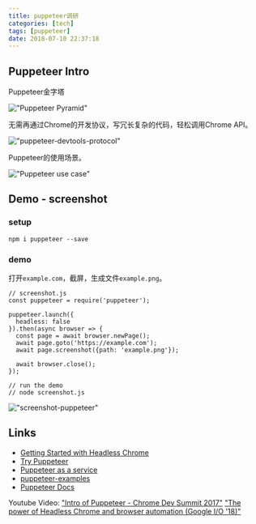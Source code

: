 ```yaml
---
title: puppeteer调研
categories: [tech]
tags: [puppeteer]
date: 2018-07-10 22:37:18
---
```


## Puppeteer Intro

Puppeteer金字塔

!["Puppeteer Pyramid"](http://sinacloud.net/woodysblog/img/puppeteer-pyramid.png)

无需再通过Chrome的开发协议，写冗长复杂的代码，轻松调用Chrome API。

!["puppeteer-devtools-protocol"](http://sinacloud.net/woodysblog/img/puppeteer-devtools-protocol.png)

Puppeteer的使用场景。

!["Puppeteer use case"](http://sinacloud.net/woodysblog/img/puppeteer-use-cases.png)

## Demo - screenshot

### setup

```
npm i puppeteer --save
```

### demo

打开`example.com`，截屏，生成文件`example.png`。

```
// screenshot.js
const puppeteer = require('puppeteer');

puppeteer.launch({
  headless: false
}).then(async browser => {
  const page = await browser.newPage();
  await page.goto('https://example.com');
  await page.screenshot({path: 'example.png'});

  await browser.close();
});

// run the demo
// node screenshot.js
```

!["screenshot-puppeteer"](http://sinacloud.net/woodysblog/img/screenshot-puppeteer.gif)

## Links

* [Getting Started with Headless Chrome](https://developers.google.com/web/updates/2017/04/headless-chrome)
* [Try Puppeteer](https://try-puppeteer.appspot.com/)
* [Puppeteer as a service](https://pptraas.com/)
* [puppeteer-examples](https://github.com/GoogleChromeLabs/puppeteer-examples)
* [Puppeteer Docs](https://developers.google.com/web/tools/puppeteer/)

Youtube Video:
["Intro of Puppeteer - Chrome Dev Summit 2017"](https://youtu.be/7-XnEMrQnn4?t=986)
["The power of Headless Chrome and browser automation (Google I/O '18)"](https://www.youtube.com/watch?v=lhZOFUY1weo)
